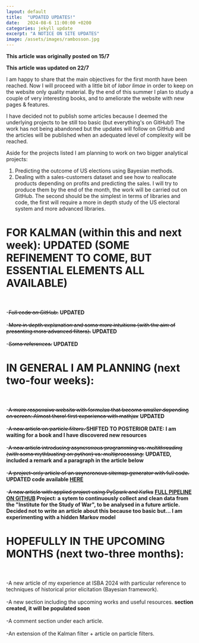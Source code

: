 ```yaml
---
layout: default
title:  "UPDATED UPDATES!"
date:   2024-08-6 11:00:00 +0200
categories: jekyll update
excerpt: "A NOTICE ON SITE UPDATES"
image: /assets/images/rambosson.jpg
---
```

<style>
del {
text-decoration-style: wavy;
}
</style>

**This article was originally posted on 15/7**

**This article was updated on 22/7**

I am happy to share that the main objectives for the first month have been reached. Now I will proceed with a little bit of _labor limae_ in order to keep on the website only quality material.
By the end of this summer I plan to study a couple of very interesting books, and to ameliorate the website with new pages & features. 

I have decided not to publish some articles because I deemed the underlying projects to be still too basic (but everything's on GitHub!) The work has not being abandoned but the updates will follow on GitHub and the articles will be published 
when an adequated level of complexity will be reached.

Aside for the projects listed I am planning to work on two bigger analytical projects:
1) Predicting the outcome of US elections using Bayesian methods.
2) Dealing with a sales-customers dataset and see how to reallocate products depending on profits and predicting the sales.
I will try to produce them by the end of the month, the work will be carried out on GitHub. The second should be the simplest in terms of libraries and code, the first will require a more in depth study of the US electoral system and 
more advanced libraries.

# FOR KALMAN (within this and next week): **UPDATED (SOME REFINEMENT TO COME, BUT ESSENTIAL ELEMENTS ALL AVAILABLE)**
\
\
-<del>Full code on GitHub.</del> **UPDATED**
\
\
-<del>More in depth explanation and some more intuitions (with the aim of presenting more advanced filters).</del>  **UPDATED**
\
\
-<del>Some references.</del> **UPDATED**


# IN GENERAL I AM PLANNING (next two-four weeks):
\
\
-<del>A more responsive website with formulas that become smaller depending on screen. Almost there! first experience with mathjax</del> **UPDATED**
\
\
-<del>A new article on particle filters. </del>**SHIFTED TO POSTERIOR DATE: I am waiting for a book and I have discovered new resources**
\
\
-<del>A new article introducing asyncronous programming vs. multithreading (with some mythbusting on python) vs. multiprocessing.</del> **UPDATED, included a remark and a paragraph in the article below**
\
\
-<del>A project-only article of an asyncronous sitemap generator with full code.</del> **UPDATED code available [HERE](https://github.com/Gabriele-Donato/website-materials-/tree/Scraping/Asynchronous_Sitemap_Generator)**
\
\
-<del>A new article with applied project using PySpark and Kafka</del> **[FULL PIPELINE ON GITHUB](https://github.com/Gabriele-Donato/website-materials-/tree/DataEngineering) Project: a sytem to continuously collect and clean data from the "Institute for the Study of War", to be analysed in a future article. Decided not to write an article about this because too basic but... I am experimenting with a hidden Markov model**


# HOPEFULLY IN THE UPCOMING MONTHS (next two-three months):
\
\
-A new article of my experience at ISBA 2024 with particular reference to techniques of historical prior elicitation (Bayesian framework). 
\
\
-A new section including the upcoming works and useful resources. **section created, it will be populated soon**
\
\
-A comment section under each article.
\
\
-An extension of the Kalman filter + article on particle filters.



